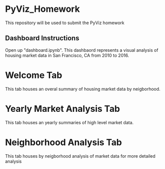 # PyViz_Homework
This repository will be used to submit the PyViz homework

## Dashboard Instructions

Open up "dashboard.ipynb". This dashbaord represents a visual analysis of housing market data in San Francisco, CA from 2010 to 2016. 

# Welcome Tab 

This tab houses an overal summary of housing market data by neigborhood. 

# Yearly Market Analysis Tab

This tab houses an yearly summaries of high level market data. 

# Neighborhood Analysis Tab 

This tab houses by neigborhood analysis of market data for more detailed analysis

